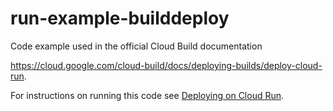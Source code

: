 # run-example-builddeploy
Code example used in the official Cloud Build documentation

https://cloud.google.com/cloud-build/docs/deploying-builds/deploy-cloud-run.

For instructions on running this code see  [Deploying on Cloud Run](https://cloud.google.com/cloud-build/docs/deploying-builds/deploy-cloud-run).
